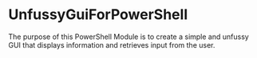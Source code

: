 # UnfussyGuiForPowerShell
The purpose of this PowerShell Module is to create a simple and unfussy GUI that displays information and retrieves input from the user.
